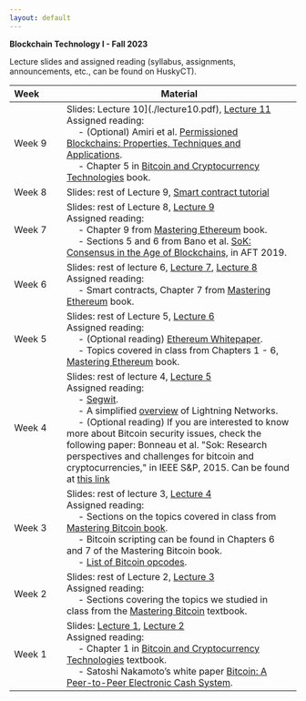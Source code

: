 ```yaml
---
layout: default
---
```


**Blockchain Technology I - Fall 2023**

Lecture slides and assigned reading (syllabus, assignments, announcements, etc., can be found on HuskyCT).

| Week&emsp;&emsp;| Material           |
|----------|--------------------|
| Week 9 | Slides: Lecture 10](./lecture10.pdf), [Lecture 11](./lecture11.pdf) <br/> Assigned reading: <br/> &emsp; - (Optional) Amiri et al. [Permissioned Blockchains: Properties, Techniques and Applications](https://www.seas.upenn.edu/~mjamiri/papers/permissionedblockchains.pdf).<br/> &emsp; - Chapter 5 in [Bitcoin and Cryptocurrency Technologies](https://github.com/bitcoinbook/bitcoinbook/blob/develop/book.asciidoc) book.  |
| Week 8 | Slides: rest of Lecture 9, [Smart contract tutorial](./smart-contract-tutorial.pdf) |
| Week 7 | Slides: rest of Lecture 8, [Lecture 9](./lecture9.pdf) <br/> Assigned reading: <br/> &emsp; - Chapter 9 from [Mastering Ethereum](https://github.com/ethereumbook/ethereumbook/blob/develop/book.asciidoc) book.<br/> &emsp; - Sections 5 and 6 from Bano et al. [SoK: Consensus in the Age of Blockchains,](https://smeiklej.com/files/aft19a.pdf) in AFT 2019.|
| Week 6 | Slides: rest of lecture 6, [Lecture 7](./lecture7.pdf), [Lecture 8](./lecture8.pdf) <br/> Assigned reading: <br/> &emsp; - Smart contracts, Chapter 7 from [Mastering Ethereum](https://github.com/ethereumbook/ethereumbook/blob/develop/book.asciidoc) book.  |
| Week 5 | Slides: rest of Lecture 5, [Lecture 6](./lecture6.pdf) <br/> Assigned reading: <br/> &emsp; - (Optional reading) [Ethereum Whitepaper](https://ethereum.org/en/whitepaper/).<br/> &emsp; - Topics covered in class from Chapters 1 - 6, [Mastering Ethereum](https://github.com/ethereumbook/ethereumbook/blob/develop/book.asciidoc) book. |
| Week 4 | Slides: rest of lecture 4, [Lecture 5](./lecture5.pdf) <br/> Assigned reading: <br/> &emsp; - [Segwit](https://en.bitcoin.it/wiki/Segregated_Witness). <br/> &emsp; - A simplified [overview](https://academy.binance.com/blockchain/what-is-lightning-network) of Lightning Networks. <br/> &emsp; - (Optional reading) If you are interested to know more about Bitcoin security issues, check the following paper: Bonneau et al. "Sok: Research perspectives and challenges for bitcoin and cryptocurrencies," in IEEE S&P, 2015. Can be found at [this link](https://jbonneau.com/doc/BMCNKF15-IEEESP-bitcoin.pdf) |
| Week 3 | Slides: rest of lecture 3, [Lecture 4](./lecture4.pdf) <br/> Assigned reading: <br/> &emsp; - Sections on the topics covered in class from [Mastering Bitcoin book](https://github.com/bitcoinbook/bitcoinbook/blob/develop/book.asciidoc). <br/> &emsp; - Bitcoin scripting can be found in Chapters 6 and 7 of the Mastering Bitcoin book. <br/> &emsp; - [List of Bitcoin opcodes](https://en.bitcoin.it/wiki/Script).|
| Week 2 | Slides: rest of Lecture 2, [Lecture 3](./lecture3.pdf) <br/> Assigned reading: <br/> &emsp; - Sections covering the topics we studied in class from the [Mastering Bitcoin](https://github.com/bitcoinbook/bitcoinbook/blob/develop/book.asciidoc) textbook.  |
| Week 1 | Slides: [Lecture 1](./lecture1.pdf), [Lecture 2](./lecture2.pdf) <br/> Assigned reading: <br/> &emsp; - Chapter 1 in [Bitcoin and Cryptocurrency Technologies](https://d28rh4a8wq0iu5.cloudfront.net/bitcointech/readings/princeton_bitcoin_book.pdf) textbook. <br/> &emsp; - Satoshi Nakamoto’s white paper [Bitcoin: A Peer-to-Peer Electronic Cash System](https://bitcoin.org/bitcoin.pdf). |